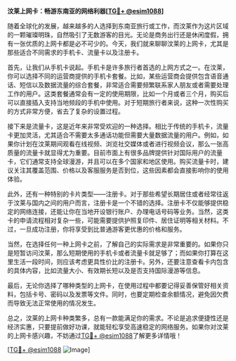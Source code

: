 **汶莱上网卡：畅游东南亚的网络利器[[TG💪+ @esim1088](https://t.me/s/esim1088)]**

随着全球化的发展，越来越多的人选择到东南亚旅行或工作，而汶莱作为这片区域的一颗璀璨明珠，自然吸引了无数游客的目光。无论是商务出行还是休闲度假，拥有一张优质的上网卡都是必不可少的。今天，我们就来聊聊汶莱的上网卡，尤其是那些适合不同需求的手机卡、流量卡以及注册卡。

首先，让我们从手机卡说起。手机卡是许多旅行者首选的上网方式之一。在汶莱，你可以选择不同的运营商提供的手机卡套餐。比如，某些运营商会提供包含语音通话、短信以及数据流量的综合套餐，非常适合需要频繁联系家人朋友或者需要处理工作的用户。这类套餐通常会有一定的使用期限，比如一个月或者三个月，购买后可以直接插入支持当地频段的手机中使用。对于短期旅行者来说，这种一次性购买的方式非常方便，省去了复杂的设置过程。

接下来是流量卡，这是近年来非常受欢迎的一种选择。相比于传统的手机卡，流量卡更加灵活，尤其适合不需要太多通话功能但需要大量数据流量的用户。例如，如果你计划在汶莱期间观看在线视频、浏览社交媒体或者进行视频会议，那么一张高质量的流量卡就显得尤为重要。目前市面上有很多品牌提供针对国际用户的流量卡，它们通常支持全球漫游，并且可以在多个国家和地区使用。购买流量卡时，建议关注其覆盖范围、价格以及客服服务是否到位，这些因素都会直接影响你的使用体验。

此外，还有一种特别的卡片类型——注册卡。对于那些希望长期居住或者经常往返于汶莱与国内之间的用户而言，注册卡是一个不错的选择。注册卡不仅能够提供稳定的网络连接，还能让你在当地开设银行账户、办理电话号码等业务。当然，这类卡的申请流程相对复杂一些，可能需要提供护照复印件、居住证明等相关材料。不过，一旦成功注册，你将享受到比普通游客更优惠的价格和服务。

当然，在选择任何一种上网卡之前，了解自己的实际需求是非常重要的。如果你只是短暂访问汶莱，那么短期使用的手机卡或者流量卡就足够了；而如果你打算在这里生活一段时间，则应该考虑更具性价比的注册卡。另外，还要注意查看卡内包含的具体内容，比如流量大小、有效期长短以及是否支持国际漫游等信息。

最后，无论你选择了哪种类型的上网卡，在使用过程中都要记得妥善保管好相关资料，包括卡号、密码以及发票等文件。同时，也要定期检查余额情况，避免因欠费而导致无法正常使用的情况发生。

总之，汶莱的上网卡种类繁多，总有一款能满足你的需求。不论是追求便捷性还是经济实惠，只要提前做好功课，就能轻松享受高速稳定的网络服务。如果你对汶莱的上网卡感兴趣，不妨通过[TG💪+ @esim1088](https://t.me/s/esim1088)了解更多详情哦！

[[TG💪+ @esim1088](https://t.me/s/esim1088) ![Image](https://i.postimg.cc/4NQfJmqS/Snipaste-2025-05-13-00-14-12.png)]